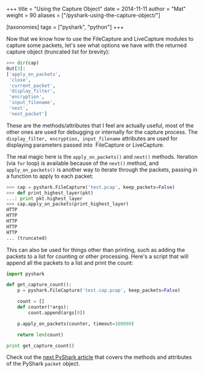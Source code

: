 +++
title = "Using the Capture Object"
date = 2014-11-11
author = "Mat"
weight = 90
aliases = ["/pyshark-using-the-capture-object/"]

[taxonomies]
tags = ["pyshark", "python"]
+++

Now that we know how to use the FileCapture and LiveCapture modules to capture some packets, let's see what options we have with the returned capture object (truncated list for brevity):

```python
>>> dir(cap)
Out[3]:
['apply_on_packets',
 'close',
 'current_packet',
 'display_filter',
 'encryption',
 'input_filename',
 'next',
 'next_packet']
 ```

<!-- more -->
These are the methods/attributes that I feel are actually useful, most of the other ones are used for debugging or internally for the capture process. The `display_filter, encryption, input_filename` attributes are used for displaying parameters passed into  FileCapture or LiveCapture.

The real magic here is the `apply_on_packets()` and `next()` methods. Iteration (via `for` loop) is available because of the `next()` method, and `apply_on_packets()` is another way to iterate through the packets, passing in a function to apply to each packet:

```python
>>> cap = pyshark.FileCapture('test.pcap', keep_packets=False)
>>> def print_highest_layer(pkt)
...: print pkt.highest_layer
>>> cap.apply_on_packets(print_highest_layer)
HTTP
HTTP
HTTP
HTTP
HTTP
... (truncated)
```

This can also be used for things other than printing, such as adding the packets to a list for counting or other processing. Here's a script that will append all the packets to a list and print the count:

```python
import pyshark

def get_capture_count():
    p = pyshark.FileCapture('test.cap.pcap', keep_packets=False)

    count = []
    def counter(*args):
        count.append(args[0])

    p.apply_on_packets(counter, timeout=100000)

    return len(count)

print get_capture_count()
```

Check out the [next PyShark article](packet-object "PyShark – Using the packet Object") that covers the methods and attributes of the PyShark `packet` object.